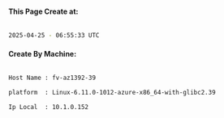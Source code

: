 
   
#### This Page Create at:

```bash

2025-04-25 - 06:55:33 UTC

```

#### Create By Machine:

```bash

Host Name : fv-az1392-39

platform  : Linux-6.11.0-1012-azure-x86_64-with-glibc2.39

Ip Local  : 10.1.0.152

```

